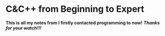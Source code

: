 # C&C++ from Beginning to Expert
**This is all my notes from I firstly contacted programming to now!**
***Thanks for your watch!!!***
